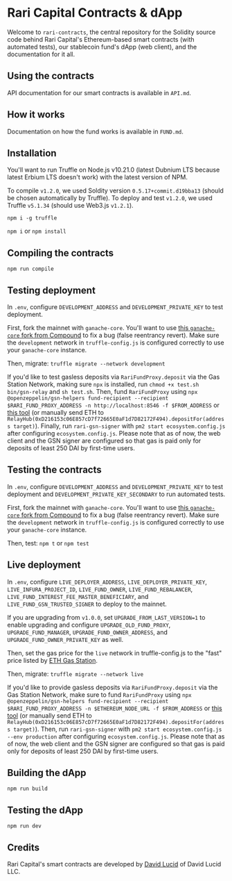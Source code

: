 # Rari Capital Contracts & dApp

Welcome to `rari-contracts`, the central repository for the Solidity source code behind Rari Capital's Ethereum-based smart contracts (with automated tests), our stablecoin fund's dApp (web client), and the documentation for it all.

## Using the contracts

API documentation for our smart contracts is available in `API.md`.

## How it works

Documentation on how the fund works is available in `FUND.md`.

## Installation

You'll want to run Truffle on Node.js v10.21.0 (latest Dubnium LTS because latest Erbium LTS doesn't work) with the latest version of NPM.

To compile `v1.2.0`, we used Soldity version `0.5.17+commit.d19bba13` (should be chosen automatically by Truffle). To deploy and test `v1.2.0`, we used Truffle `v5.1.34` (should use Web3.js `v1.2.1`).

`npm i -g truffle`

`npm i` or `npm install`

## Compiling the contracts

`npm run compile`

## Testing deployment

In `.env`, configure `DEVELOPMENT_ADDRESS` and `DEVELOPMENT_PRIVATE_KEY` to test deployment.

First, fork the mainnet with `ganache-core`. You'll want to use [this `ganache-core` fork from Compound](https://github.com/compound-finance/ganache-core/tree/jflatow/unbreak-fork) to fix a bug (false reentrancy revert). Make sure the `development` network in `truffle-config.js` is configured correctly to use your `ganache-core` instance.

Then, migrate: `truffle migrate --network development`

If you'd like to test gasless deposits via `RariFundProxy.deposit` via the Gas Station Network, making sure `npx` is installed, run `chmod +x test.sh bin/gsn-relay` and `sh test.sh`. Then, fund `RariFundProxy` using `npx @openzeppelin/gsn-helpers fund-recipient --recipient $RARI_FUND_PROXY_ADDRESS -n http://localhost:8546 -f $FROM_ADDRESS` or [this tool](https://www.opengsn.org/recipients) (or manually send ETH to `RelayHub(0xD216153c06E857cD7f72665E0aF1d7D82172F494).depositFor(address target)`). Finally, run `rari-gsn-signer` with `pm2 start ecosystem.config.js` after configuring `ecosystem.config.js`. Please note that as of now, the web client and the GSN signer are configured so that gas is paid only for deposits of least 250 DAI by first-time users.

## Testing the contracts

In `.env`, configure `DEVELOPMENT_ADDRESS` and `DEVELOPMENT_PRIVATE_KEY` to test deployment and `DEVELOPMENT_PRIVATE_KEY_SECONDARY` to run automated tests.

First, fork the mainnet with `ganache-core`. You'll want to use [this `ganache-core` fork from Compound](https://github.com/compound-finance/ganache-core/tree/jflatow/unbreak-fork) to fix a bug (false reentrancy revert). Make sure the `development` network in `truffle-config.js` is configured correctly to use your `ganache-core` instance.

Then, test: `npm t` or `npm test`

## Live deployment

In `.env`, configure `LIVE_DEPLOYER_ADDRESS`, `LIVE_DEPLOYER_PRIVATE_KEY`, `LIVE_INFURA_PROJECT_ID`, `LIVE_FUND_OWNER`, `LIVE_FUND_REBALANCER`, `LIVE_FUND_INTEREST_FEE_MASTER_BENEFICIARY`, and `LIVE_FUND_GSN_TRUSTED_SIGNER` to deploy to the mainnet.

If you are upgrading from `v1.0.0`, set `UPGRADE_FROM_LAST_VERSION=1` to enable upgrading and configure `UPGRADE_OLD_FUND_PROXY`, `UPGRADE_FUND_MANAGER`, `UPGRADE_FUND_OWNER_ADDRESS`, and `UPGRADE_FUND_OWNER_PRIVATE_KEY` as well.

Then, set the gas price for the `live` network in truffle-config.js to the "fast" price listed by [ETH Gas Station](https://www.ethgasstation.info/).

Then, migrate: `truffle migrate --network live`

If you'd like to provide gasless deposits via `RariFundProxy.deposit` via the Gas Station Network, make sure to fund `RariFundProxy` using `npx @openzeppelin/gsn-helpers fund-recipient --recipient $RARI_FUND_PROXY_ADDRESS -n $ETHEREUM_NODE_URL -f $FROM_ADDRESS` or [this tool](https://www.opengsn.org/recipients) (or manually send ETH to `RelayHub(0xD216153c06E857cD7f72665E0aF1d7D82172F494).depositFor(address target)`). Then, run `rari-gsn-signer` with `pm2 start ecosystem.config.js --env production` after configuring `ecosystem.config.js`. Please note that as of now, the web client and the GSN signer are configured so that gas is paid only for deposits of least 250 DAI by first-time users.

## Building the dApp

`npm run build`

## Testing the dApp

`npm run dev`

## Credits

Rari Capital's smart contracts are developed by [David Lucid](https://github.com/davidlucid) of David Lucid LLC.
